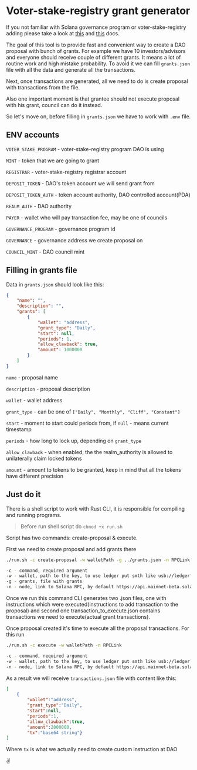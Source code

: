 # Voter-stake-registry grant generator

If you not familiar with Solana governance program or voter-stake-registry adding please take a look at [this](https://github.com/solana-labs/solana-program-library/tree/master/governance) and [this](https://github.com/blockworks-foundation/voter-stake-registry) docs.

The goal of this tool is to provide fast and convenient way to create a DAO proposal with bunch of grants. For example we have 10 investors/advisors and everyone should receive couple of different grants. It means a lot of routine work and high mistake probability. To avoid it we can fill `grants.json` file with all the data and generate all the transactions.

Next, once transactions are generated, all we need to do is create proposal with transactions from the file.

Also one important moment is that grantee should not execute proposal with his grant, council can do it instead.

So let's move on, before filling in `grants.json` we have to work with `.env` file.

## ENV accounts

`VOTER_STAKE_PROGRAM` - voter-stake-registry program DAO is using

`MINT` - token that we are going to grant

`REGISTRAR` - voter-stake-registry registrar account

`DEPOSIT_TOKEN` - DAO's token account we will send grant from

`DEPOSIT_TOKEN_AUTH` - token account authority, DAO controlled account(PDA)

`REALM_AUTH` - DAO authority

`PAYER` - wallet who will pay transaction fee, may be one of councils

`GOVERNANCE_PROGRAM` - governance program id

`GOVERNANCE` - governance address we create proposal on

`COUNCIL_MINT` - DAO council mint

## Filling in grants file

Data in `grants.json` should look like this:

``` json
{
    "name": "",
    "description": "",
    "grants": [
        {
            "wallet": "address",
            "grant_type": "Daily",
            "start": null,
            "periods": 1,
            "allow_clawback": true,
            "amount": 1000000
        }
    ]
}
```

`name` - proposal name

`description` - proposal description

`wallet` - wallet address

`grant_type` - can be one of `["Daily", "Monthly", "Cliff", "Constant"]`

`start` - moment to start could periods from, if `null` - means current timestamp

`periods` - how long to lock up, depending on `grant_type`

`allow_clawback` - when enabled, the the realm_authority is allowed to unilaterally claim locked tokens

`amount` - amount to tokens to be granted, keep in mind that all the tokens have different precision

## Just do it

There is a shell script to work with Rust CLI, it is responsible for compiling and running programs.

> Before run shell script do `chmod +x run.sh`

Script has two commands: create-proposal & execute.

First we need to create proposal and add grants there

``` bash
./run.sh -c create-proposal -w walletPath -g ../grants.json -n RPCLink

-c - command, required argument
-w - wallet, path to the key, to use ledger put smth like usb://ledger?key=0
-g - grants, file with grants
-n - node, link to Solana RPC, by default https://api.mainnet-beta.solana.com/
```

Once we run this command CLI generates two .json files, one with instructions which were executed(instructions to add transaction to the proposal) and second one transaction_to_execute.json contains transactions we need to execute(actual grant transactions).

Once proposal created it's time to execute all the proposal transactions. For this run

``` bash
./run.sh -c execute -w walletPath -n RPCLink

-c - command, required argument
-w - wallet, path to the key, to use ledger put smth like usb://ledger?key=0
-n - node, link to Solana RPC, by default https://api.mainnet-beta.solana.com/
```

As a result we will receive `transactions.json` file with content like this:

``` json
[
    {
        "wallet":"address",
        "grant_type":"Daily",
        "start":null,
        "periods":1,
        "allow_clawback":true,
        "amount":2000000,
        "tx":"base64 string"}
]
```

Where `tx` is what we actually need to create custom instruction at DAO

✌️
